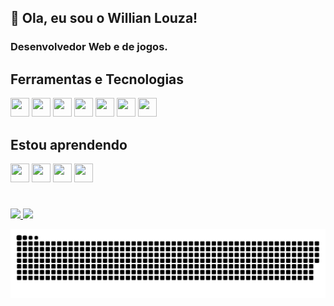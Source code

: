 ## 👋 Ola, eu sou o Willian Louza!
### Desenvolvedor Web e de jogos.
<!--
**willianlouza/willianlouza** is a ✨ _special_ ✨ repository because its `README.md` (this file) appears on your GitHub profile.

Here are some ideas to get you started:


- 🔭 I’m currently working on ...
- 🌱 I’m currently learning ...
- 👯 I’m looking to collaborate on ...
- 🤔 I’m looking for help with ...
- 💬 Ask me about ...
- 📫 How to reach me: ...
- 😄 Pronouns: ...
- ⚡ Fun fact: ...
-->

## Ferramentas e Tecnologias
<div>
<img src="https://cdn.jsdelivr.net/gh/devicons/devicon/icons/git/git-original.svg" width="30" height="30"/> <img     src="https://cdn.jsdelivr.net/gh/devicons/devicon/icons/html5/html5-original.svg" width="30" height="30"/> <img       src="https://cdn.jsdelivr.net/gh/devicons/devicon/icons/css3/css3-original.svg" width="30" height="30"/> <img src="https://cdn.jsdelivr.net/gh/devicons/devicon/icons/javascript/javascript-original.svg" width="30" height="30"/> <img src="https://cdn.jsdelivr.net/gh/devicons/devicon/icons/jquery/jquery-original.svg" width="30" height="30"/> <img src="https://cdn.jsdelivr.net/gh/devicons/devicon/icons/unity/unity-original.svg" width="30" height="30"/> <img src="https://cdn.jsdelivr.net/gh/devicons/devicon/icons/csharp/csharp-original.svg" width="30" height="30"/>
</div>

## Estou aprendendo
<div>
<img src="https://cdn.jsdelivr.net/gh/devicons/devicon/icons/typescript/typescript-original.svg" width="30" height="30" /> <img src="https://cdn.jsdelivr.net/gh/devicons/devicon/icons/threejs/threejs-original.svg" width="30" height="30"/> <img src="https://cdn.jsdelivr.net/gh/devicons/devicon/icons/electron/electron-original.svg" width="30" height="30"/> <img src="https://cdn.jsdelivr.net/gh/devicons/devicon/icons/react/react-original.svg" width="30" height="30"/>
</div>
  
#

<div>
<a href="https://github.com/willianlouza">
  <img height="150em" src="https://github-readme-stats.vercel.app/api/top-langs/?username=willianlouza&layout=compact&langs_count=7&theme=dracula"/>
  <img height="150em" src="https://github-readme-stats.vercel.app/api?username=willianlouza&show_icons=true&theme=dracula&include_all_commits=true&count_private=true"/>
</div>
  
![Snake animation](https://github.com/willianlouza/willianlouza/blob/output/github-contribution-grid-snake.svg)
